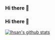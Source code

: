 ### Hi there 👋


### Hi there 👋
<!-- Add statistics using anuraghazra/github-readme-stats package -->
[![Ihsan's github stats](https://github-readme-stats.vercel.app/api?username=sabrinadizam21)](https://github.com/anuraghazra/github-readme-stats)

<!--
**sabrinadizam21/sabrinadizam21** is a ✨ _special_ ✨ repository because its `README.md` (this file) appears on your GitHub profile.
Here are some ideas to get you started:

- 🔭 I’m currently working on ...
- 🌱 I’m currently learning ...
- 👯 I’m looking to collaborate on ...
- 🤔 I’m looking for help with ...
- 💬 Ask me about ...
- 📫 How to reach me: ...
- 😄 Pronouns: ...
- ⚡ Fun fact: ...
-->

